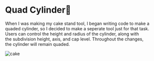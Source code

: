 # Quad Cylinder💈 

When I was making my cake stand tool, I began writing code to make a quaded cylinder, so I decided to make a seperate tool just for that task. Users can control the height and radius of the cylinder, along with the subdivision height, axis, and cap level. Throughout the changes, the cylinder will remain quaded. 

![cake](./gif/recordingcake_6.gif)

